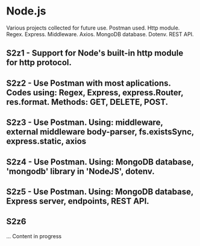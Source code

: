 # Node.js
Various projects collected for future use. Postman used. Http module. Regex. Express. Middleware. Axios. MongoDB database. Dotenv. REST API.

## S2z1 - Support for Node's built-in http module for http protocol.
## S2z2 - Use Postman with most aplications. Codes using: Regex, Express, express.Router, res.format. Methods: GET, DELETE, POST.
## S2z3 - Use Postman. Using: middleware, external middleware body-parser, fs.existsSync, express.static, axios
## S2z4 - Use Postman. Using: MongoDB database, 'mongodb' library in 'NodeJS', dotenv.
## S2z5 - Use Postman. Using: MongoDB database, Express server, endpoints, REST API.
## S2z6
  ...
Content in progress
